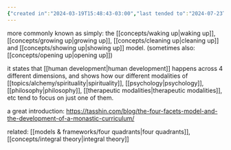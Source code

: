 ```yaml
---
{"created in":"2024-03-19T15:48:43-03:00","last tended to":"2024-07-23T01:49:36-03:00","aliases":["four facets"],"tags":["alchemy","integraltheory","framework","🌿"],"dg-publish":true,"permalink":"/models-and-frameworks/four-facets-of-integral-development/","dgPassFrontmatter":true,"created":"2024-03-19T15:48:43.680-03:00","updated":"2024-07-23T01:49:58.934-03:00"}
---
```


more commonly known as simply: the [[concepts/waking up\|waking up]], [[concepts/growing up\|growing up]], [[concepts/cleaning up\|cleaning up]] and [[concepts/showing up\|showing up]] model. (sometimes also: [[concepts/opening up\|opening up]])

it states that [[human development\|human development]] happens across 4 different dimensions, and shows how our different modalities of [[topics/alchemy/spirituality\|spirituality]], [[psychology\|psychology]], [[philosophy\|philosophy]], [[therapeutic modalities\|therapeutic modalities]], etc tend to focus on just one of them.

a great introduction: https://tasshin.com/blog/the-four-facets-model-and-the-development-of-a-monastic-curriculum/

related: [[models & frameworks/four quadrants\|four quadrants]], [[concepts/integral theory\|integral theory]]